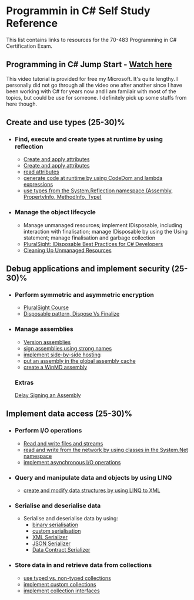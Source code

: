 
# __Programmin in C# Self Study Reference__

This list contains links to resources for the 70-483 Programming in C# Certification Exam.

## Programming in C# Jump Start - [Watch here](https://mva.microsoft.com/en-us/training-courses/programming-in-c-jump-start-14254?l=j0iuozSfB_6900115888)
This video tutorial is provided for free my Microsoft. It's quite lengthy. I personally did not go through all the video one after another since I have been working with C# for years now and I am familair with most of the topics, but could be use for someone. I definitely pick up some stuffs from here though.

## Create and use types (25-30)%
- ### Find, execute and create types at runtime by using reflection
	- [Create and apply attributes](https://docs.microsoft.com/en-us/dotnet/standard/attributes/writing-custom-attributes)
	- [Create and apply attributes](https://www.codeproject.com/Articles/827091/Csharp-Attributes-in-minutes)
	- [read attributes](https://docs.microsoft.com/en-us/dotnet/standard/attributes/retrieving-information-stored-in-attributes)
	- [generate code at runtime by using CodeDom and lambda expressions](https://docs.microsoft.com/en-us/dotnet/framework/reflection-and-codedom/using-the-codedom)
	- [use types from the System.Reflection namespace (Assembly, PropertyInfo, MethodInfo, Type)](https://app.pluralsight.com/library/courses/practical-reflection-dotnet/table-of-contents)
	
	
- ### Manage the object lifecycle
	- Manage unmanaged resources; implement IDisposable, including interaction with finalisation; manage IDisposable by using the Using statement; manage finalisation and garbage collection
	- [PluralSight: IDisposable Best Practices for C# Developers](https://app.pluralsight.com/library/courses/idisposable-best-practices-csharp-developers/table-of-contents)
	- [Cleaning Up Unmanaged Resources](https://docs.microsoft.com/en-us/dotnet/standard/garbage-collection/unmanaged)
	
	
## Debug applications and implement security (25-30)%
- ### Perform symmetric and asymmetric encryption
	- [PluralSight Course](https://app.pluralsight.com/library/courses/practical-cryptography-dotnet/table-of-contents)
	- [Disposable pattern, Dispose Vs Finalize](https://www.youtube.com/watch?v=cZtgIwHLJmc)
	
- ### Manage assemblies
	- [Version assemblies]()
	- [sign assemblies using strong names](https://www.youtube.com/watch?v=p6u7n_BPcVw&list=PL8598C97BA1D871C1&index=3&t=11s)
	- [implement side-by-side hosting](https://www.youtube.com/watch?v=FYmRrEYyhCM&list=PL8598C97BA1D871C1&index=4)
	- [put an assembly in the global assembly cache](https://www.youtube.com/watch?v=FYmRrEYyhCM&list=PL8598C97BA1D871C1&index=4)
	- [create a WinMD assembly]()
	
	### Extras
	[Delay Signing an Assembly](https://docs.microsoft.com/en-us/dotnet/framework/app-domains/delay-sign-assembly)
	
	
## Implement data access (25-30)%
- ### Perform I/O operations
	- [Read and write files and streams](https://docs.microsoft.com/en-us/dotnet/standard/io/)
	- [read and write from the network by using classes in the System.Net namespace](https://docs.microsoft.com/en-us/dotnet/framework/network-programming/using-streams-on-the-network)
	- [implement asynchronous I/O operations](https://docs.microsoft.com/en-us/dotnet/standard/io/asynchronous-file-i-o)
	
	
- ### Query and manipulate data and objects by using LINQ
	- [create and modify data structures by using LINQ to XML](https://docs.microsoft.com/en-us/dotnet/csharp/programming-guide/concepts/linq/basic-queries-linq-to-xml)
	
		
- ### Serialise and deserialise data
	- Serialise and deserialise data by using:
		- [binary serialisation](https://docs.microsoft.com/en-us/dotnet/framework/serialization/binary-serialization)
		- [custom serialisation](https://docs.microsoft.com/en-us/dotnet/framework/serialization/custom-serialization)
		- [XML Serializer](https://docs.microsoft.com/en-us/dotnet/framework/serialization/xml-and-soap-serialization)
		- [JSON Serializer](https://docs.microsoft.com/en-us/dotnet/framework/wcf/feature-details/how-to-serialize-and-deserialize-json-data) 
		- [Data Contract Serializer](https://docs.microsoft.com/en-us/dotnet/framework/wcf/feature-details/data-contract-serializer)
		

- ### Store data in and retrieve data from collections
	- [use typed vs. non-typed collections]()
	- [implement custom collections](https://docs.microsoft.com/en-us/dotnet/csharp/programming-guide/concepts/collections#BKMK_CustomCollection)
	- [implement collection interfaces](http://www.informit.com/articles/article.aspx?p=171028&seqNum=4)































































































































































































































































































































































